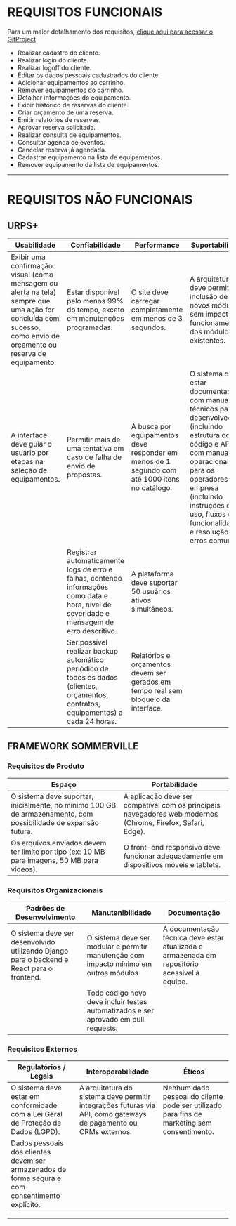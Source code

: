 # REQUISITOS FUNCIONAIS
Para um maior detalhamento dos requisitos, [clique aqui para acessar o GitProject](https://github.com/orgs/mdsreq-fga-unb/projects/64/views/2).

- Realizar cadastro do cliente.
- Realizar login do cliente.
- Realizar logoff do cliente.
- Editar os dados pessoais cadastrados do cliente.
- Adicionar equipamentos ao carrinho.
- Remover equipamentos do carrinho.
- Detalhar informações do equipamento.
- Exibir histórico de reservas do cliente.
- Criar orçamento de uma reserva.
- Emitir relatórios de reservas.
- Aprovar reserva solicitada.
- Realizar consulta de equipamentos.
- Consultar agenda de eventos.
- Cancelar reserva já agendada.
- Cadastrar equipamento na lista de equipamentos.
- Remover equipamento da lista de equipamentos.



---
# REQUISITOS NÃO FUNCIONAIS #

## URPS+

| Usabilidade                                                                 | Confiabilidade                                                                                  | Performance                                                                                              | Suportabilidade                                                                                      |
|-----------------------------------------------------------------------------|--------------------------------------------------------------------------------------------------|-----------------------------------------------------------------------------------------------------------|--------------------------------------------------------------------------------------------------------|
| Exibir uma confirmação visual (como mensagem ou alerta na tela) sempre que uma ação for concluída com sucesso, como envio de orçamento ou reserva de equipamento.  | Estar disponível pelo menos 99% do tempo, exceto em manutenções programadas.                    | O site deve carregar completamente em menos de 3 segundos.                            | A arquitetura deve permitir a inclusão de novos módulos sem impactar o funcionamento dos módulos existentes.          |
| A interface deve guiar o usuário por etapas na seleção de equipamentos. | Permitir mais de uma tentativa em caso de falha de envio de propostas.                          | A busca por equipamentos deve responder em menos de 1 segundo com até 1000 itens no catálogo.            | O sistema deve estar documentado com manuais técnicos para desenvolvedores (incluindo estrutura do código e APIs) e com manuais operacionais para os operadores da empresa (incluindo instruções de uso, fluxos das funcionalidades e resolução de erros comuns).       |
|                                                                             | Registrar automaticamente logs de erro e falhas, contendo informações como data e hora, nível de severidade e mensagem de erro descritivo.   | A plataforma deve suportar 50 usuários ativos simultâneos.                  |                                                                                                        |
|                                                                             | Ser possível realizar backup automático periódico de todos os dados (clientes, orçamentos, contratos, equipamentos) a cada 24 horas.          | Relatórios e orçamentos devem ser gerados em tempo real sem bloqueio da interface.                      |                                                                                                        |


## FRAMEWORK SOMMERVILLE

### Requisitos de Produto

| Espaço                                                                                           | Portabilidade                                                                                         |
|--------------------------------------------------------------------------------------------------|--------------------------------------------------------------------------------------------------------|
| O sistema deve suportar, inicialmente, no mínimo 100 GB de armazenamento, com possibilidade de expansão futura. |  A aplicação deve ser compatível com os principais navegadores web modernos (Chrome, Firefox, Safari, Edge). |
| Os arquivos enviados devem ter limite por tipo (ex: 10 MB para imagens, 50 MB para vídeos).       |  O front-end responsivo deve funcionar adequadamente em dispositivos móveis e tablets.    

### Requisitos Organizacionais

| Padrões de Desenvolvimento                                                       | Manutenibilidade                                                                 | Documentação                                                                                 |
|-----------------------------------------------------------------------------------|----------------------------------------------------------------------------------|---------------------------------------------------------------------------------------------|
| O sistema deve ser desenvolvido utilizando Django para o backend e React para o frontend. | O sistema deve ser modular e permitir manutenção com impacto mínimo em outros módulos. | A documentação técnica deve estar atualizada e armazenada em repositório acessível à equipe. |
|                                                                                   | Todo código novo deve incluir testes automatizados e ser aprovado em pull requests. |                                                                                             |


### Requisitos Externos

| Regulatórios / Legais                                                                  | Interoperabilidade                                                                                  | Éticos                                                                                                 |
|----------------------------------------------------------------------------------------|------------------------------------------------------------------------------------------------------|--------------------------------------------------------------------------------------------------------|
| O sistema deve estar em conformidade com a Lei Geral de Proteção de Dados (LGPD).     | A arquitetura do sistema deve permitir integrações futuras via API, como gateways de pagamento ou CRMs externos. | Nenhum dado pessoal do cliente pode ser utilizado para fins de marketing sem consentimento.           |
| Dados pessoais dos clientes devem ser armazenados de forma segura e com consentimento explícito. |                                                                                                      |                                                                                                        |


---
